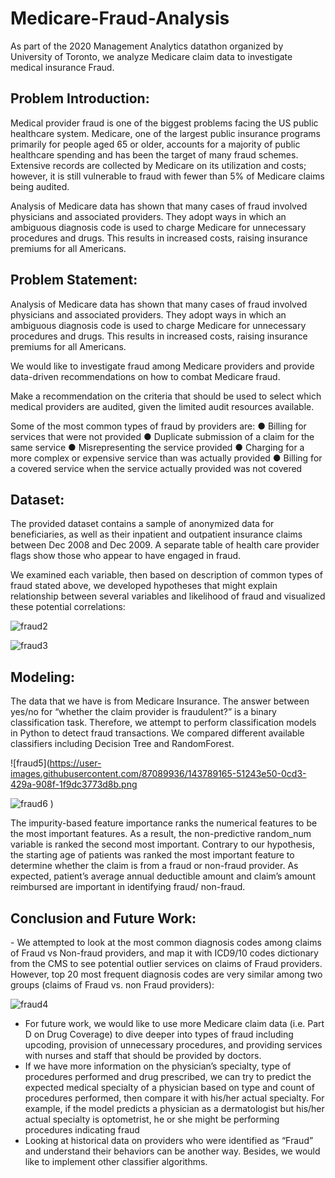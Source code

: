 # Medicare-Fraud-Analysis

As part of the 2020 Management Analytics datathon organized by University of Toronto, we analyze Medicare claim data to investigate medical insurance Fraud.

<h2> Problem Introduction: </h2>
Medical provider fraud is one of the biggest problems facing the US public healthcare system.
Medicare, one of the largest public insurance programs primarily for people aged 65 or older, accounts for a majority of public healthcare spending and has been the target of many fraud schemes. Extensive records are collected by Medicare on its utilization and costs; however, it is still vulnerable to fraud with fewer than 5% of Medicare claims being audited.<br />

Analysis of Medicare data has shown that many cases of fraud involved physicians and associated providers. They adopt ways in which an ambiguous diagnosis code is used to charge Medicare for unnecessary procedures and drugs. This results in increased costs, raising insurance premiums for all Americans.<br />

<h2> Problem Statement: </h2>
Analysis of Medicare data has shown that many cases of fraud involved physicians and associated providers. They adopt ways in which an ambiguous diagnosis code is used to charge Medicare for unnecessary procedures and drugs. This results in increased costs, raising insurance premiums for all Americans.

We would like to investigate fraud among Medicare providers and provide data-driven recommendations on how to combat Medicare fraud.

Make a recommendation on the criteria that should be used to select which medical providers are audited, given the limited audit resources available.

Some of the most common types of fraud by providers are:
● Billing for services that were not provided
● Duplicate submission of a claim for the same service
● Misrepresenting the service provided
● Charging for a more complex or expensive service than was actually provided
● Billing for a covered service when the service actually provided was not covered

<h2> Dataset: </h2>
The provided dataset contains a sample of anonymized data for beneficiaries, as well as their inpatient and outpatient insurance claims between Dec 2008 and Dec 2009. A separate table of health care provider flags show those who appear to have engaged in fraud.

We examined each variable, then based on description of common types of fraud stated above, we developed hypotheses that might explain relationship between several variables and likelihood of fraud and visualized these potential correlations:

![fraud2](https://user-images.githubusercontent.com/87089936/143789230-6842c75e-3496-4812-8729-a0b9efc3f7ec.png)


![fraud3](https://user-images.githubusercontent.com/87089936/143789163-72803a4d-ae72-4f25-8a31-ff76711b4f1f.png)
<h2>Modeling:</h2>

The data that we have is from Medicare Insurance. The answer between yes/no for “whether the claim provider is fraudulent?” is a binary classification task. Therefore, we attempt to perform classification models in Python to detect fraud transactions. We compared different available classifiers including Decision Tree and RandomForest.
<PIC OF MODEL RESULTS>



![fraud5](https://user-images.githubusercontent.com/87089936/143789165-51243e50-0cd3-429a-908f-1f9dc3773d8b.png

![fraud6](https://user-images.githubusercontent.com/87089936/143789231-8498a92d-cd82-4ec4-9fc3-0be8f53f9538.PNG)
)

The impurity-based feature importance ranks the numerical features to be the most important features. As a result, the non-predictive random_num variable is ranked the second most important. Contrary to our hypothesis, the starting age of patients was ranked the most important feature to determine whether the claim is from a fraud or non-fraud provider. As expected, patient’s average annual deductible amount and claim’s amount reimbursed are important in identifying fraud/ non-fraud.

 <h2>Conclusion and Future Work:</h2>
- We attempted to look at the most common diagnosis codes among claims of Fraud vs Non-fraud providers, and map it with ICD9/10 codes dictionary from the CMS to see potential outlier services on claims of Fraud providers. However, top 20 most frequent diagnosis codes are very similar among two groups (claims of Fraud vs. non Fraud providers):

 ![fraud4](https://user-images.githubusercontent.com/87089936/143789164-ce5044c0-d6a6-4516-97f6-c51ed3ac0062.png)
- For future work, we would like to use more Medicare claim data (i.e. Part D on Drug Coverage) to dive deeper into types of fraud including upcoding, provision of unnecessary procedures, and providing services with nurses and staff that should be provided by doctors. 
- If we have more information on the physician’s specialty, type of procedures performed and drug prescribed, we can try to predict the expected medical specialty of a physician based on type and count of procedures performed, then compare it with his/her actual specialty. For example, if the model predicts a physician as a dermatologist but his/her actual specialty is optometrist, he or she might be performing procedures indicating fraud
- Looking at historical data on providers who were identified as “Fraud” and understand their behaviors can be another way. Besides, we would like to implement other classifier algorithms.
